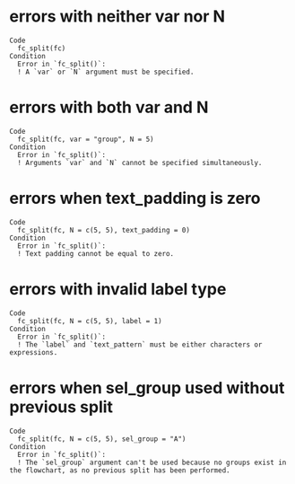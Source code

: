 # errors with neither var nor N

    Code
      fc_split(fc)
    Condition
      Error in `fc_split()`:
      ! A `var` or `N` argument must be specified.

# errors with both var and N

    Code
      fc_split(fc, var = "group", N = 5)
    Condition
      Error in `fc_split()`:
      ! Arguments `var` and `N` cannot be specified simultaneously.

# errors when text_padding is zero

    Code
      fc_split(fc, N = c(5, 5), text_padding = 0)
    Condition
      Error in `fc_split()`:
      ! Text padding cannot be equal to zero.

# errors with invalid label type

    Code
      fc_split(fc, N = c(5, 5), label = 1)
    Condition
      Error in `fc_split()`:
      ! The `label` and `text_pattern` must be either characters or expressions.

# errors when sel_group used without previous split

    Code
      fc_split(fc, N = c(5, 5), sel_group = "A")
    Condition
      Error in `fc_split()`:
      ! The `sel_group` argument can't be used because no groups exist in the flowchart, as no previous split has been performed.


